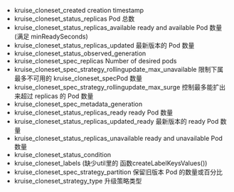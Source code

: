 - kruise_cloneset_created  creation timestamp
- kruise_cloneset_status_replicas  Pod 总数
- kruise_cloneset_status_replicas_available  ready and available Pod 数量 (满足 minReadySeconds)
- kruise_cloneset_status_replicas_updated  最新版本的 Pod 数量
- kruise_cloneset_status_observed_generation
- kruise_cloneset_spec_replicas  Number of desired pods
- kruise_cloneset_spec_strategy_rollingupdate_max_unavailable  限制下属最多不可用的 kruise_cloneset_specPod 数量
- kruise_cloneset_spec_strategy_rollingupdate_max_surge  控制最多能扩出来超过 replicas 的 Pod 数量
- kruise_cloneset_spec_metadata_generation
- kruise_cloneset_status_replicas_ready  ready Pod 数量
- kruise_cloneset_status_replicas_updated_ready  最新版本的 ready Pod 数量
- kruise_cloneset_status_replicas_unavailable  ready and unavailable Pod 数量
- kruise_cloneset_status_condition
- kruise_cloneset_labels  (缺少util里的 函数createLabelKeysValues())
- kruise_cloneset_spec_strategy_partition  保留旧版本 Pod 的数量或百分比
- kruise_cloneset_strategy_type  升级策略类型
